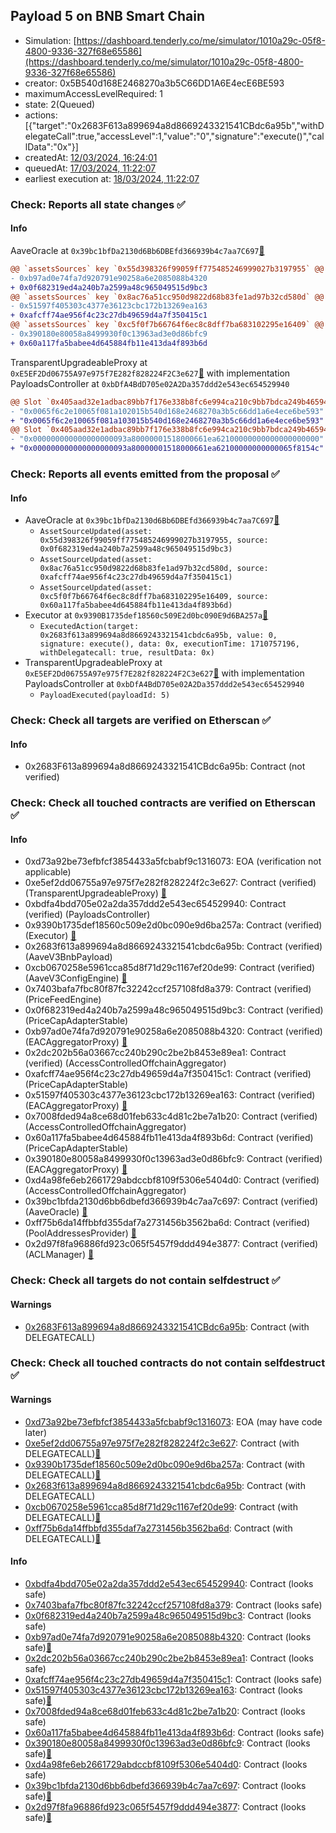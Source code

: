 ## Payload 5 on BNB Smart Chain

- Simulation: [https://dashboard.tenderly.co/me/simulator/1010a29c-05f8-4800-9336-327f68e65586](https://dashboard.tenderly.co/me/simulator/1010a29c-05f8-4800-9336-327f68e65586)
- creator: 0x5B540d168E2468270a3b5C66DD1A6E4ecE6BE593
- maximumAccessLevelRequired: 1
- state: 2(Queued)
- actions: [{"target":"0x2683F613a899694a8d8669243321541CBdc6a95b","withDelegateCall":true,"accessLevel":1,"value":"0","signature":"execute()","callData":"0x"}]
- createdAt: [12/03/2024, 16:24:01](https://bscscan.com/tx/0x0319ad880803131a0d9a47341b5994770a2aab224774536468d878426d9b70a6)
- queuedAt: [17/03/2024, 11:22:07](https://bscscan.com/tx/0xdde31477105fe02b5062f2336f19c9e9e079c337b7f4be5692005dd7b87c5283)
- earliest execution at: [18/03/2024, 11:22:07](https://www.epochconverter.com/countdown?q=1710760927)

### Check: Reports all state changes :white_check_mark:

#### Info


AaveOracle at `0x39bc1bfDa2130d6Bb6DBEfd366939b4c7aa7C697`[:ghost:](https://github.com/bgd-labs/aave-address-book "AaveV3BNB.ORACLE")
```diff
@@ `assetsSources` key `0x55d398326f99059ff775485246999027b3197955` @@
- 0xb97ad0e74fa7d920791e90258a6e2085088b4320
+ 0x0f682319ed4a240b7a2599a48c965049515d9bc3
@@ `assetsSources` key `0x8ac76a51cc950d9822d68b83fe1ad97b32cd580d` @@
- 0x51597f405303c4377e36123cbc172b13269ea163
+ 0xafcff74ae956f4c23c27db49659d4a7f350415c1
@@ `assetsSources` key `0xc5f0f7b66764f6ec8c8dff7ba683102295e16409` @@
- 0x390180e80058a8499930f0c13963ad3e0d86bfc9
+ 0x60a117fa5babee4d645884fb11e413da4f893b6d
```

TransparentUpgradeableProxy at `0xE5EF2Dd06755A97e975f7E282f828224F2C3e627`[:ghost:](https://github.com/bgd-labs/aave-address-book "GovernanceV3BNB.PAYLOADS_CONTROLLER") with implementation PayloadsController at `0xbDfA4BdD705e02A2Da357ddd2e543ec654529940`
```diff
@@ Slot `0x405aad32e1adbac89bb7f176e338b8fc6e994ca210c9bb7bdca249b465942250` @@
- "0x0065f6c2e10065f081a102015b540d168e2468270a3b5c66dd1a6e4ece6be593"
+ "0x0065f6c2e10065f081a103015b540d168e2468270a3b5c66dd1a6e4ece6be593"
@@ Slot `0x405aad32e1adbac89bb7f176e338b8fc6e994ca210c9bb7bdca249b465942251` @@
- "0x000000000000000000093a80000001518000661ea62100000000000000000000"
+ "0x000000000000000000093a80000001518000661ea62100000000000065f8154c"
```


### Check: Reports all events emitted from the proposal :white_check_mark:

#### Info

- AaveOracle at `0x39bc1bfDa2130d6Bb6DBEfd366939b4c7aa7C697`[:ghost:](https://github.com/bgd-labs/aave-address-book "AaveV3BNB.ORACLE")
  - `AssetSourceUpdated(asset: 0x55d398326f99059ff775485246999027b3197955, source: 0x0f682319ed4a240b7a2599a48c965049515d9bc3)`
  - `AssetSourceUpdated(asset: 0x8ac76a51cc950d9822d68b83fe1ad97b32cd580d, source: 0xafcff74ae956f4c23c27db49659d4a7f350415c1)`
  - `AssetSourceUpdated(asset: 0xc5f0f7b66764f6ec8c8dff7ba683102295e16409, source: 0x60a117fa5babee4d645884fb11e413da4f893b6d)`
- Executor at `0x9390B1735def18560c509E2d0bc090E9d6BA257a`[:ghost:](https://github.com/bgd-labs/aave-address-book "AaveV3BNB.ACL_ADMIN, GovernanceV3BNB.EXECUTOR_LVL_1")
  - `ExecutedAction(target: 0x2683f613a899694a8d8669243321541cbdc6a95b, value: 0, signature: execute(), data: 0x, executionTime: 1710757196, withDelegatecall: true, resultData: 0x)`
- TransparentUpgradeableProxy at `0xE5EF2Dd06755A97e975f7E282f828224F2C3e627`[:ghost:](https://github.com/bgd-labs/aave-address-book "GovernanceV3BNB.PAYLOADS_CONTROLLER") with implementation PayloadsController at `0xbDfA4BdD705e02A2Da357ddd2e543ec654529940`
  - `PayloadExecuted(payloadId: 5)`

### Check: Check all targets are verified on Etherscan :white_check_mark:

#### Info

- 0x2683F613a899694a8d8669243321541CBdc6a95b: Contract (not verified) 

### Check: Check all touched contracts are verified on Etherscan :white_check_mark:

#### Info

- 0xd73a92be73efbfcf3854433a5fcbabf9c1316073: EOA (verification not applicable)
- 0xe5ef2dd06755a97e975f7e282f828224f2c3e627: Contract (verified) (TransparentUpgradeableProxy) [:ghost:](https://github.com/bgd-labs/aave-address-book "GovernanceV3BNB.PAYLOADS_CONTROLLER")
- 0xbdfa4bdd705e02a2da357ddd2e543ec654529940: Contract (verified) (PayloadsController) 
- 0x9390b1735def18560c509e2d0bc090e9d6ba257a: Contract (verified) (Executor) [:ghost:](https://github.com/bgd-labs/aave-address-book "AaveV3BNB.ACL_ADMIN, GovernanceV3BNB.EXECUTOR_LVL_1")
- 0x2683f613a899694a8d8669243321541cbdc6a95b: Contract (verified) (AaveV3BnbPayload) 
- 0xcb0670258e5961cca85d8f71d29c1167ef20de99: Contract (verified) (AaveV3ConfigEngine) [:ghost:](https://github.com/bgd-labs/aave-address-book "AaveV3BNB.CONFIG_ENGINE")
- 0x7403bafa7fbc80f87fc32242ccf257108fd8a379: Contract (verified) (PriceFeedEngine) 
- 0x0f682319ed4a240b7a2599a48c965049515d9bc3: Contract (verified) (PriceCapAdapterStable) 
- 0xb97ad0e74fa7d920791e90258a6e2085088b4320: Contract (verified) (EACAggregatorProxy) [:ghost:](https://github.com/bgd-labs/aave-address-book "AaveV3BNB.ASSETS.USDT.ORACLE")
- 0x2dc202b56a03667cc240b290c2be2b8453e89ea1: Contract (verified) (AccessControlledOffchainAggregator) 
- 0xafcff74ae956f4c23c27db49659d4a7f350415c1: Contract (verified) (PriceCapAdapterStable) 
- 0x51597f405303c4377e36123cbc172b13269ea163: Contract (verified) (EACAggregatorProxy) [:ghost:](https://github.com/bgd-labs/aave-address-book "AaveV3BNB.ASSETS.USDC.ORACLE")
- 0x7008fded94a8ce68d01feb633c4d81c2be7a1b20: Contract (verified) (AccessControlledOffchainAggregator) 
- 0x60a117fa5babee4d645884fb11e413da4f893b6d: Contract (verified) (PriceCapAdapterStable) 
- 0x390180e80058a8499930f0c13963ad3e0d86bfc9: Contract (verified) (EACAggregatorProxy) [:ghost:](https://github.com/bgd-labs/aave-address-book "AaveV3BNB.ASSETS.FDUSD.ORACLE")
- 0xd4a98fe6eb2661729abdccbf8109f5306e5404d0: Contract (verified) (AccessControlledOffchainAggregator) 
- 0x39bc1bfda2130d6bb6dbefd366939b4c7aa7c697: Contract (verified) (AaveOracle) [:ghost:](https://github.com/bgd-labs/aave-address-book "AaveV3BNB.ORACLE")
- 0xff75b6da14ffbbfd355daf7a2731456b3562ba6d: Contract (verified) (PoolAddressesProvider) [:ghost:](https://github.com/bgd-labs/aave-address-book "AaveV3BNB.POOL_ADDRESSES_PROVIDER")
- 0x2d97f8fa96886fd923c065f5457f9ddd494e3877: Contract (verified) (ACLManager) [:ghost:](https://github.com/bgd-labs/aave-address-book "AaveV3BNB.ACL_MANAGER")

### Check: Check all targets do not contain selfdestruct :white_check_mark:

#### Warnings

- [0x2683F613a899694a8d8669243321541CBdc6a95b](https://bscscan.com/address/0x2683F613a899694a8d8669243321541CBdc6a95b): Contract (with DELEGATECALL)

### Check: Check all touched contracts do not contain selfdestruct :white_check_mark:

#### Warnings

- [0xd73a92be73efbfcf3854433a5fcbabf9c1316073](https://bscscan.com/address/0xd73a92be73efbfcf3854433a5fcbabf9c1316073): EOA (may have code later)
- [0xe5ef2dd06755a97e975f7e282f828224f2c3e627](https://bscscan.com/address/0xe5ef2dd06755a97e975f7e282f828224f2c3e627): Contract (with DELEGATECALL)[:ghost:](https://github.com/bgd-labs/aave-address-book "GovernanceV3BNB.PAYLOADS_CONTROLLER")
- [0x9390b1735def18560c509e2d0bc090e9d6ba257a](https://bscscan.com/address/0x9390b1735def18560c509e2d0bc090e9d6ba257a): Contract (with DELEGATECALL)[:ghost:](https://github.com/bgd-labs/aave-address-book "AaveV3BNB.ACL_ADMIN, GovernanceV3BNB.EXECUTOR_LVL_1")
- [0x2683f613a899694a8d8669243321541cbdc6a95b](https://bscscan.com/address/0x2683f613a899694a8d8669243321541cbdc6a95b): Contract (with DELEGATECALL)
- [0xcb0670258e5961cca85d8f71d29c1167ef20de99](https://bscscan.com/address/0xcb0670258e5961cca85d8f71d29c1167ef20de99): Contract (with DELEGATECALL)[:ghost:](https://github.com/bgd-labs/aave-address-book "AaveV3BNB.CONFIG_ENGINE")
- [0xff75b6da14ffbbfd355daf7a2731456b3562ba6d](https://bscscan.com/address/0xff75b6da14ffbbfd355daf7a2731456b3562ba6d): Contract (with DELEGATECALL)[:ghost:](https://github.com/bgd-labs/aave-address-book "AaveV3BNB.POOL_ADDRESSES_PROVIDER")

#### Info

- [0xbdfa4bdd705e02a2da357ddd2e543ec654529940](https://bscscan.com/address/0xbdfa4bdd705e02a2da357ddd2e543ec654529940): Contract (looks safe)
- [0x7403bafa7fbc80f87fc32242ccf257108fd8a379](https://bscscan.com/address/0x7403bafa7fbc80f87fc32242ccf257108fd8a379): Contract (looks safe)
- [0x0f682319ed4a240b7a2599a48c965049515d9bc3](https://bscscan.com/address/0x0f682319ed4a240b7a2599a48c965049515d9bc3): Contract (looks safe)
- [0xb97ad0e74fa7d920791e90258a6e2085088b4320](https://bscscan.com/address/0xb97ad0e74fa7d920791e90258a6e2085088b4320): Contract (looks safe)[:ghost:](https://github.com/bgd-labs/aave-address-book "AaveV3BNB.ASSETS.USDT.ORACLE")
- [0x2dc202b56a03667cc240b290c2be2b8453e89ea1](https://bscscan.com/address/0x2dc202b56a03667cc240b290c2be2b8453e89ea1): Contract (looks safe)
- [0xafcff74ae956f4c23c27db49659d4a7f350415c1](https://bscscan.com/address/0xafcff74ae956f4c23c27db49659d4a7f350415c1): Contract (looks safe)
- [0x51597f405303c4377e36123cbc172b13269ea163](https://bscscan.com/address/0x51597f405303c4377e36123cbc172b13269ea163): Contract (looks safe)[:ghost:](https://github.com/bgd-labs/aave-address-book "AaveV3BNB.ASSETS.USDC.ORACLE")
- [0x7008fded94a8ce68d01feb633c4d81c2be7a1b20](https://bscscan.com/address/0x7008fded94a8ce68d01feb633c4d81c2be7a1b20): Contract (looks safe)
- [0x60a117fa5babee4d645884fb11e413da4f893b6d](https://bscscan.com/address/0x60a117fa5babee4d645884fb11e413da4f893b6d): Contract (looks safe)
- [0x390180e80058a8499930f0c13963ad3e0d86bfc9](https://bscscan.com/address/0x390180e80058a8499930f0c13963ad3e0d86bfc9): Contract (looks safe)[:ghost:](https://github.com/bgd-labs/aave-address-book "AaveV3BNB.ASSETS.FDUSD.ORACLE")
- [0xd4a98fe6eb2661729abdccbf8109f5306e5404d0](https://bscscan.com/address/0xd4a98fe6eb2661729abdccbf8109f5306e5404d0): Contract (looks safe)
- [0x39bc1bfda2130d6bb6dbefd366939b4c7aa7c697](https://bscscan.com/address/0x39bc1bfda2130d6bb6dbefd366939b4c7aa7c697): Contract (looks safe)[:ghost:](https://github.com/bgd-labs/aave-address-book "AaveV3BNB.ORACLE")
- [0x2d97f8fa96886fd923c065f5457f9ddd494e3877](https://bscscan.com/address/0x2d97f8fa96886fd923c065f5457f9ddd494e3877): Contract (looks safe)[:ghost:](https://github.com/bgd-labs/aave-address-book "AaveV3BNB.ACL_MANAGER")

